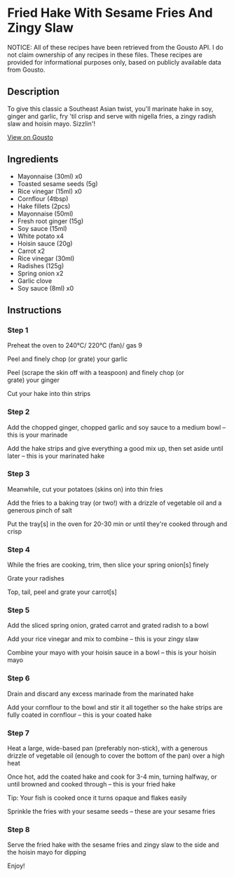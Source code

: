 # Fried Hake With Sesame Fries And Zingy Slaw

NOTICE: All of these recipes have been retrieved from the Gousto API. I do not claim ownership of any recipes in these files. These recipes are provided for informational purposes only, based on publicly available data from Gousto.

## Description

To give this classic a Southeast Asian twist, you'll marinate hake in soy, ginger and garlic, fry 'til crisp and serve with nigella fries, a zingy radish slaw and hoisin mayo. Sizzlin'!

[View on Gousto](https://www.gousto.co.uk/recipes/cookbook/fried-hake-with-sesame-fries-and-zingy-slaw)

## Ingredients

- Mayonnaise (30ml) x0
- Toasted sesame seeds (5g)
- Rice vinegar (15ml) x0
- Cornflour (4tbsp)
- Hake fillets (2pcs)
- Mayonnaise (50ml)
- Fresh root ginger (15g)
- Soy sauce (15ml)
- White potato x4
- Hoisin sauce (20g)
- Carrot x2
- Rice vinegar (30ml)
- Radishes (125g)
- Spring onion x2
- Garlic clove
- Soy sauce (8ml) x0

## Instructions


### Step 1

Preheat the oven to 240°C/ 220°C (fan)/ gas 9

Peel and finely chop (or grate) your garlic

Peel (scrape the skin off with a teaspoon) and finely chop (or grate) your ginger

Cut your hake into thin strips


### Step 2

Add the chopped ginger, chopped garlic and soy sauce to a medium bowl – this is your marinade

Add the hake strips and give everything a good mix up, then set aside until later – this is your marinated hake


### Step 3

Meanwhile, cut your potatoes (skins on) into thin fries

Add the fries to a baking tray (or two!) with a drizzle of vegetable oil and a generous pinch of salt

Put the tray[s] in the oven for 20-30 min or until they're cooked through and crisp


### Step 4

While the fries are cooking, trim, then slice your spring onion[s] finely

Grate your radishes

Top, tail, peel and grate your carrot[s]


### Step 5

Add the sliced spring onion, grated carrot and grated radish to a bowl

Add your rice vinegar and mix to combine – this is your zingy slaw

Combine your mayo with your hoisin sauce in a bowl – this is your hoisin mayo


### Step 6

Drain and discard any excess marinade from the marinated hake

Add your cornflour to the bowl and stir it all together so the hake strips are fully coated in cornflour – this is your coated hake


### Step 7

Heat a large, wide-based pan (preferably non-stick), with a generous drizzle of vegetable oil (enough to cover the bottom of the pan) over a high heat

Once hot, add the coated hake and cook for 3-4 min, turning halfway, or until browned and cooked through – this is your fried hake

Tip: Your fish is cooked once it turns opaque and flakes easily

Sprinkle the fries with your sesame seeds – these are your sesame fries

### Step 8

Serve the fried hake with the sesame fries and zingy slaw to the side and the hoisin mayo for dipping

Enjoy!

